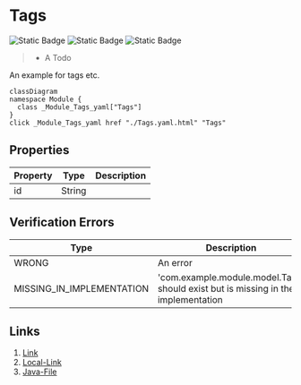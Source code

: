 # Tags
![Static Badge](https://img.shields.io/badge/Color--Tag-Blue-blue)
![Static Badge](https://img.shields.io/badge/Without%20Value-green)
![Static Badge](https://img.shields.io/badge/Validator%20Errors-2-red)

> - A Todo

An example for tags etc.
```mermaid
classDiagram
namespace Module {
  class _Module_Tags_yaml["Tags"]
}
click _Module_Tags_yaml href "./Tags.yaml.html" "Tags"
```



## Properties
| Property | Type | Description |
|------|------|-------------|
| id | String |  |




## Verification Errors
| Type | Description |
|------|-------------|
| WRONG | An error |
| MISSING_IN_IMPLEMENTATION | &#x27;com.example.module.model.Tags&#x27; should exist but is missing in the implementation |

## Links
1. [Link](http://www.google.com)
1. [Local-Link](./Module/index.yaml)
1. [Java-File](./java/Tags.java)
